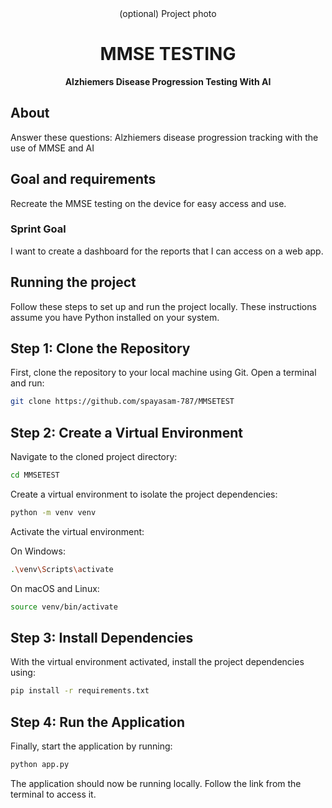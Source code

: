 <div align="center">(optional) Project photo</div>
<h1 align="center">MMSE TESTING</h1>
<p align="center"><strong>Alzhiemers Disease Progression Testing With AI</strong>
<br/>

<h2>About</h2>
Answer these questions: Alzhiemers disease progression tracking with the use of MMSE and AI

<h2>Goal and requirements</h2>
Recreate the MMSE testing on the device for easy access and use. 
 
<h3>Sprint Goal</h3>
I want to create a dashboard for the reports that I can access on a web app.

<h2>Running the project</h2>

Follow these steps to set up and run the project locally. These instructions assume you have Python installed on your system.

## Step 1: Clone the Repository

First, clone the repository to your local machine using Git. Open a terminal and run:

```bash
git clone https://github.com/spayasam-787/MMSETEST
```

## Step 2: Create a Virtual Environment
Navigate to the cloned project directory:

```bash
cd MMSETEST
``` 

Create a virtual environment to isolate the project dependencies:

```bash
python -m venv venv
```
Activate the virtual environment:

On Windows:

```bash
.\venv\Scripts\activate
```

On macOS and Linux:

```bash
source venv/bin/activate
```

## Step 3: Install Dependencies
With the virtual environment activated, install the project dependencies using:

```bash
pip install -r requirements.txt
```

## Step 4: Run the Application
Finally, start the application by running:

```bash
python app.py
```
The application should now be running locally. Follow the link from the terminal to access it.
